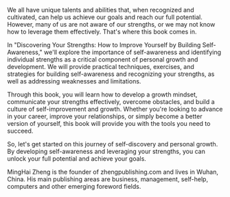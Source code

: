 

We all have unique talents and abilities that, when recognized and cultivated, can help us achieve our goals and reach our full potential. However, many of us are not aware of our strengths, or we may not know how to leverage them effectively. That's where this book comes in.

In "Discovering Your Strengths: How to Improve Yourself by Building Self-Awareness," we'll explore the importance of self-awareness and identifying individual strengths as a critical component of personal growth and development. We will provide practical techniques, exercises, and strategies for building self-awareness and recognizing your strengths, as well as addressing weaknesses and limitations.

Through this book, you will learn how to develop a growth mindset, communicate your strengths effectively, overcome obstacles, and build a culture of self-improvement and growth. Whether you're looking to advance in your career, improve your relationships, or simply become a better version of yourself, this book will provide you with the tools you need to succeed.

So, let's get started on this journey of self-discovery and personal growth. By developing self-awareness and leveraging your strengths, you can unlock your full potential and achieve your goals.

MingHai Zheng is the founder of zhengpublishing.com and lives in Wuhan, China. His main publishing areas are business, management, self-help, computers and other emerging foreword fields.
